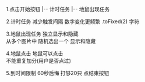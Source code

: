 1.点击开始按钮
  |--  计时任务
  |--  地鼠出现任务

2.计时任务
  减少触发间隔 数字变化更频繁
  .toFixed(2) 字符

3.地鼠出现任务
  独立显示和隐藏  
  从多个图片中 随机选出一个 显示和隐藏

4.地鼠点击
  地鼠可以点击  
  不能重复加分(用户是否点过)

5.到时间限制 60秒后悔
  打够20只
  点结束按钮